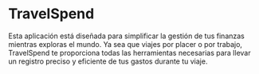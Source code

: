 # TravelSpend
Esta aplicación está diseñada para simplificar la gestión de tus finanzas mientras exploras el mundo. Ya sea que viajes por placer o por trabajo, TravelSpend te proporciona todas las herramientas necesarias para llevar un registro preciso y eficiente de tus gastos durante tu viaje.

